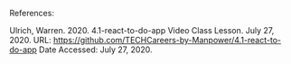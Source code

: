 References:

Ulrich, Warren. 2020. 4.1-react-to-do-app Video Class Lesson. July 27, 2020. URL: https://github.com/TECHCareers-by-Manpower/4.1-react-to-do-app Date Accessed: July 27, 2020. 